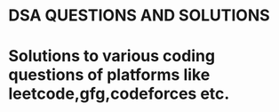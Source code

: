 # DSA QUESTIONS AND SOLUTIONS
# Solutions to various coding questions of platforms like leetcode,gfg,codeforces etc.
